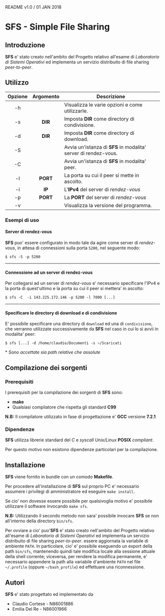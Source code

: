 README v1.0 / 01 JAN 2018

# SFS - Simple File Sharing

## Introduzione

__SFS__ e' stato creato nell'ambito del Progetto relativo all'esame di _Laboratorio di Sistemi Operativi_ ed implementa un servizio distribuito di file sharing _peer-to-peer_.

## Utilizzo

|Opzione|Argomento|Descrizione|
|:----------:|:-------:|-----------|
|-h| |Visualizza le varie opzioni e come utilizzarle.|
|-s|__DIR__|Imposta __DIR__ come directory di condivisione.|
|-d|__DIR__|Imposta __DIR__ come directory di download.|
|-S||Avvia un'istanza di __SFS__ in modalita' server di rendez-vous.|
|-C||Avvia un'istanza di __SFS__ in modalita' peer.|
|-l|__PORT__|La porta su cui il peer si mette in ascolto.|
|-i|__IP__|L'__IPv4__ del server di _rendez-vous_|
|-p|__PORT__|La __PORT__ del server di _rendez-vous_|
|-v||Visualizza la versione del programma.||

<div style="page-break-after: always;"></div>

### Esempi di uso

#### Server di rendez-vous
__SFS__ puo' essere configurato in modo tale da agire come server di _rendez-vous_, in attesa di connessioni sulla porta `5200`, nel seguente modo:

`$ sfs -S -p 5200`

---

#### Connessione ad un server di rendez-vous

Per collegarsi ad un server di _rendez-vous_ e' necessario specificare l'IPv4 e la porta di quest'ultimo e la porta su cui il peer si mettera' in ascolto:


`$ sfs -C  -i 143.225.172.146 -p 5200 -l 7000 [...]`

---

#### Specificare le directory di download e di condivisione

E' possibile specificare una directory di `download` ed una di `condivisione`, che verranno utilizzate successivamente da __SFS__ nel caso in cui lo si avvii in modalita' peer:

`$ sfs [...] -d /home/claudio/Documenti -s ~/Scaricati`

\* _Sono accettate sia path relative che assolute_

<div style="page-break-after: always;"></div>

## Compilazione dei sorgenti

### Prerequisiti

I prerequisiti per la compilazione dei sorgenti di __SFS__ sono:
* __make__
* Qualsiasi compilatore che rispetta gli standard __C99__

__N.B:__ Il compilatore utilizzato in fase di progettazione e' __GCC__ versione __7.2.1__

### Dipendenze

__SFS__ utilizza librerie standard del _C_ e _syscall_ _Unix/Linux_ __POSIX__ _compliant_.

Per questo motivo non esistono dipendenze particolari per la compilazione.

## Installazione

__SFS__ viene fornito in bundle con un comodo __Makefile__.

Per procedere all'installazione di __SFS__ sul proprio PC e' necessario assumere i privilegi di amministratore ed eseguire `make install`.

Se cio' non dovesse essere possibile per qualsivoglia motivo e' possibile utilizzare il software invocando `make sfs`.

__N.B:__ Utilizzando il secondo metodo non sara' possibile invocare __SFS__ se non all'interno della directory `bin/sfs`.

Per ovviare a cio' puo'__SFS__ e' stato creato nell'ambito del Progetto relativo all'esame di _Laboratorio di Sistemi Operativi_ ed implementa un servizio distribuito di file sharing _peer-to-peer_. essere aggiornata la variabile di ambiente `PATH`. In particolare, cio' e' possibile eseguendo un export della path `bin/sfs`, mantenendo quindi tale modifica locale alla sessione attuale della shell corrente; viceversa, per rendere la modifica permanente, e' necessario appendere la path alla variabile d'ambiente `PATH` nel file `~/.profile` (oppure `~/bash_profile`) ed effettuare una riconnessione.

<div style="page-break-after: always;"></div>

## Autori

__SFS__ e' stato progettato ed implementato da

* Claudio Cortese - N86001886
* Emilia Del Re - N86001966
